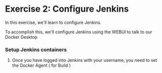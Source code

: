 # Exercise 2: Configure Jenkins

In this exercise, we'll learn to configure Jenkins.

To accomplish this, we'll configure Jenkins using the WEBUI to talk to our Docker Desktop

### Setup Jenkins containers

1. Once you have logged into Jenkins with your username, you need to set the Docker Agent ( for Build )

